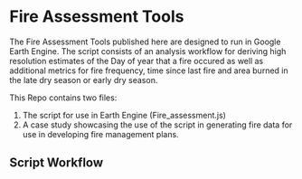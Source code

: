 # Fire Assessment Tools

The Fire Assessment Tools published here are designed to run in Google Earth Engine. 
The script consists of an analysis workflow for deriving high resolution estimates of the Day of year that a fire occured as well as additional metrics for fire frequency, time since last fire and area burned in the late dry season or early dry season. 

This Repo contains two files:
1. The script for use in Earth Engine (Fire_assessment.js)
2. A case study showcasing the use of the script in generating fire data for use in developing fire management plans.

## Script Workflow

